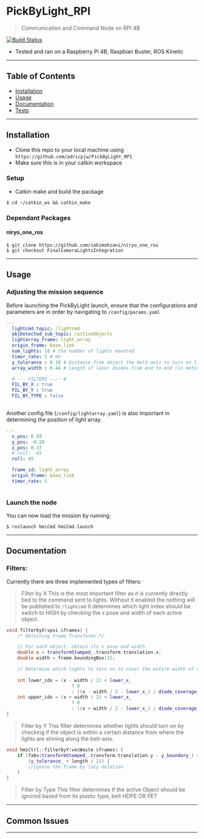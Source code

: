 <!--  
<a href="https://github.com/adricpjw/PickByLight"><img src="https://i.imgur.com/9UanW2G.png"></a> -->

# PickByLight_RPI

> Communication and Command Node on RPI 4B

[![Build Status](http://img.shields.io/travis/badges/badgerbadgerbadger.svg?style=flat-square)](https://travis-ci.org/badges/badgerbadgerbadger) 

- Tested and ran on a Raspberry Pi 4B, Raspbian Buster, ROS Kinetic

---

## Table of Contents 

- [Installation](#installation)
- [Usage](#usage)
- [Documentation](#documentation)
- [Tests](#tests)

---

## Installation

- Clone this repo to your local machine using `https://github.com/adricpjw/PickByLight_RPI`
- Make sure this is in your catkin workspace

### Setup

- Catkin make and build the package

```shell
$ cd ~/catkin_ws && catkin_make
```

### Dependant Packages

#### niryo_one_ros
```shell
$ git clone https://github.com/zakimohzani/niryo_one_ros
$ git checkout FinalCameraLightsIntegration
```

---
## Usage

### Adjusting the mission sequence
Before launching the PickByLight launch, ensure that the configurations and parameters are in order by navigating to `/config/params.yaml`
```yaml
---
  lightcmd_topic: /lightcmd
  objDetected_sub_topic: /activeObjects
  lightarray_frame: light_array
  origin_frame: base_link
  num_lights: 10 # the number of lights mounted
  timer_rate: 5 # Hz
  y_tolerance : 0.10 # Distance from object the belt-axis to turn on light (in meters)
  array_width : 0.44 # Length of laser diodes from end to end (in meters)

  #---- FILTERS ---- #
  FIL_BY_X : true
  FIL_BY_Y : true
  FIL_BY_TYPE : false
  

```

Another config file (`/config/lightarray.yaml`) is also important in determining the position of light array.
```yaml
---
  x_pos: 0.50
  y_pos: -0.20
  z_pos: 0.37
  # roll: -45
  roll: 45

  frame_id: light_array
  origin_frame: base_link
  timer_rate: 5
  
```

### Launch the node
You can now load the mission by running:
```shell
$ roslaunch hmiCmd hmiCmd.launch
```


---
## Documentation 

### Filters:

Currently there are three implemented types of filters: 

> Filter by X
This is the most important filter as it is currently directly tied to the command sent to lights. Without it enabled the nothing will be published to `/lightcmd`
It determines which light index should be switch to HIGH by checking the x pose and width of each active object.
```cpp
void filterbyX(vpsi &frames) {
    /* Obtaining Frame Transforms */

    // For each object, obtain its x pose and width 
    double x = transformStamped_.transform.translation.x;
    double width = frame.boundingBox[3];

    // Determine which lights to turn on to cover the entire width of the object
    
    int lower_idx = (x - width / 2) < lower_x_
                        ? 0
                        : ((x - width / 2 - lower_x_) / diode_coverage_);
    int upper_idx = (x + width / 2) < lower_x_
                        ? 0
                        : ((x + width / 2 - lower_x_) / diode_coverage_);
}

```

> Filter by Y
This filter determines whether lights should turn on by checking if the object is within a certain distance from where the lights are shining along the belt-axis.

```cpp
void hmiCtrl::filterbyY(vecWaste &frames) {
    if (fabs(transformStamped_.transform.translation.y - y_boundary_) >
        (y_tolerance_ + length / 2)) {
        //ignore the frame by lazy deletion
    }
}
```

> Filter by Type
This filter determines if the active Object should be ignored based from its plastic type, beit HDPE OR PET


---
## Common Issues





---
